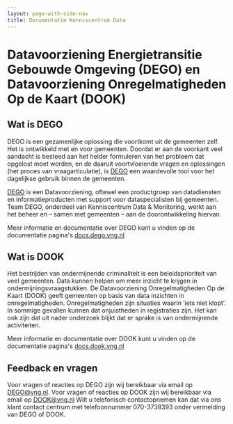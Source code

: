 ```yaml
---
layout: page-with-side-nav
title: Documentatie Kenniscentrum Data
---
```

# Datavoorziening Energietransitie Gebouwde Omgeving (DEGO) en Datavoorziening Onregelmatigheden Op de Kaart (DOOK)

## Wat is DEGO

DEGO is een gezamenlijke oplossing die voortkomt uit de gemeenten zelf. Het is ontwikkeld met en voor gemeenten. Doordat er aan de voorkant veel aandacht is besteed aan het helder formuleren van het probleem dat opgelost moet worden, en de daaruit voortvloeiende vragen en oplossingen (het proces van vraagarticulatie), is [DEGO](https://dego.vng.nl/) een waardevolle tool voor het dagelijkse gebruik binnen de gemeenten.

[DEGO](https://dego.vng.nl/) is een Datavoorziening, oftewel een productgroep van datadiensten en informatieproducten met support voor dataspecialisten bij gemeenten. Team DEGO, onderdeel van Kenniscentrum Data & Monitoring, werkt aan het beheer en – samen met gemeenten – aan de doorontwikkeling hiervan.

Meer informatie en documentatie over DEGO kunt u vinden op de documentatie pagina's [docs.dego.vng.nl](https://vng-realisatie.github.io/docs.dego/)


## Wat is DOOK

Het bestrijden van ondermijnende criminaliteit is een beleidsprioriteit van veel gemeenten. Data kunnen helpen om meer inzicht te krijgen in ondermijningsvraagstukken. De Datavoorziening Onregelmatigheden Op de Kaart (DOOK) geeft gemeenten op basis van data inzichten in onregelmatigheden. Onregelmatigheden zijn situaties waarin ’iets niet klopt’. In sommige gevallen kunnen dat onjuistheden in registraties zijn. Het kan ook zijn dat uit nader onderzoek blijkt dat er sprake is van ondermijnende activiteiten.


Meer informatie en documentatie over DOOK kunt u vinden op de documentatie pagina's [docs.dook.vng.nl](https://vng-realisatie.github.io/docs.dook/)


## Feedback en vragen
Voor vragen of reacties op DEGO zijn wij bereikbaar via email op <a href="mailto:DEGO@vng.nl">DEGO@vng.nl</a>. Voor vragen of reacties op DOOK zijn wij bereikbaar via email op <a href="mailto:dook@vng.nl">DOOK@vng.nl</a>
Wilt u telefonisch contactopnemen kan dat via ons klant contact centrum met telefoonnummer 070-3738393 onder vermelding van DEGO of DOOK.
